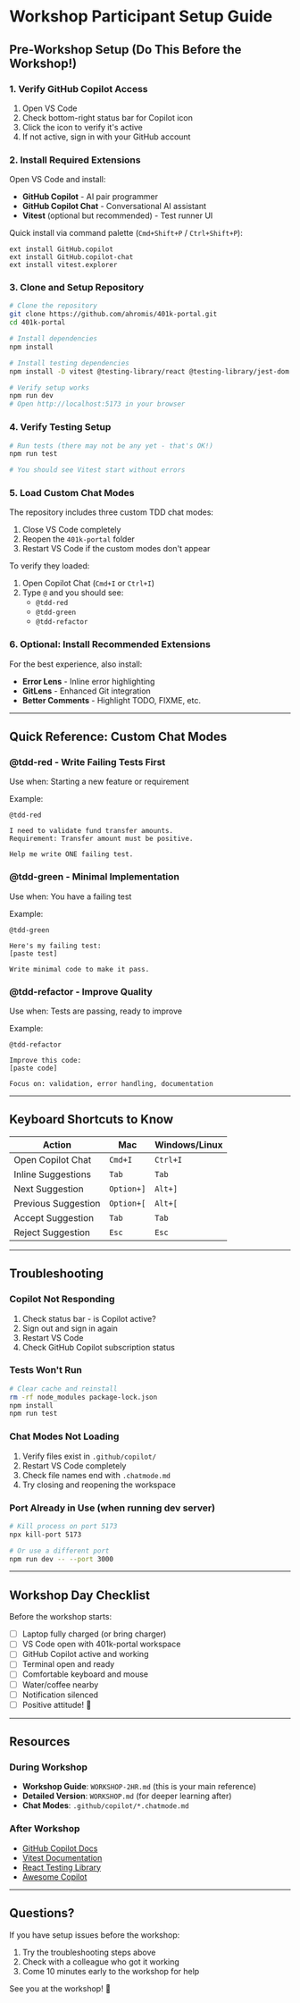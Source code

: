 # Workshop Participant Setup Guide

## Pre-Workshop Setup (Do This Before the Workshop!)

### 1. Verify GitHub Copilot Access

1. Open VS Code
2. Check bottom-right status bar for Copilot icon
3. Click the icon to verify it's active
4. If not active, sign in with your GitHub account

### 2. Install Required Extensions

Open VS Code and install:

- **GitHub Copilot** - AI pair programmer
- **GitHub Copilot Chat** - Conversational AI assistant
- **Vitest** (optional but recommended) - Test runner UI

Quick install via command palette (`Cmd+Shift+P` / `Ctrl+Shift+P`):
```
ext install GitHub.copilot
ext install GitHub.copilot-chat
ext install vitest.explorer
```

### 3. Clone and Setup Repository

```bash
# Clone the repository
git clone https://github.com/ahromis/401k-portal.git
cd 401k-portal

# Install dependencies
npm install

# Install testing dependencies
npm install -D vitest @testing-library/react @testing-library/jest-dom @testing-library/user-event jsdom happy-dom @vitest/ui

# Verify setup works
npm run dev
# Open http://localhost:5173 in your browser
```

### 4. Verify Testing Setup

```bash
# Run tests (there may not be any yet - that's OK!)
npm run test

# You should see Vitest start without errors
```

### 5. Load Custom Chat Modes

The repository includes three custom TDD chat modes:

1. Close VS Code completely
2. Reopen the `401k-portal` folder
3. Restart VS Code if the custom modes don't appear

To verify they loaded:
1. Open Copilot Chat (`Cmd+I` or `Ctrl+I`)
2. Type `@` and you should see:
   - `@tdd-red`
   - `@tdd-green`
   - `@tdd-refactor`

### 6. Optional: Install Recommended Extensions

For the best experience, also install:

- **Error Lens** - Inline error highlighting
- **GitLens** - Enhanced Git integration
- **Better Comments** - Highlight TODO, FIXME, etc.

---

## Quick Reference: Custom Chat Modes

### @tdd-red - Write Failing Tests First
Use when: Starting a new feature or requirement

Example:
```
@tdd-red

I need to validate fund transfer amounts.
Requirement: Transfer amount must be positive.

Help me write ONE failing test.
```

### @tdd-green - Minimal Implementation
Use when: You have a failing test

Example:
```
@tdd-green

Here's my failing test:
[paste test]

Write minimal code to make it pass.
```

### @tdd-refactor - Improve Quality
Use when: Tests are passing, ready to improve

Example:
```
@tdd-refactor

Improve this code:
[paste code]

Focus on: validation, error handling, documentation
```

---

## Keyboard Shortcuts to Know

| Action | Mac | Windows/Linux |
|--------|-----|---------------|
| Open Copilot Chat | `Cmd+I` | `Ctrl+I` |
| Inline Suggestions | `Tab` | `Tab` |
| Next Suggestion | `Option+]` | `Alt+]` |
| Previous Suggestion | `Option+[` | `Alt+[` |
| Accept Suggestion | `Tab` | `Tab` |
| Reject Suggestion | `Esc` | `Esc` |

---

## Troubleshooting

### Copilot Not Responding

1. Check status bar - is Copilot active?
2. Sign out and sign in again
3. Restart VS Code
4. Check GitHub Copilot subscription status

### Tests Won't Run

```bash
# Clear cache and reinstall
rm -rf node_modules package-lock.json
npm install
npm run test
```

### Chat Modes Not Loading

1. Verify files exist in `.github/copilot/`
2. Restart VS Code completely
3. Check file names end with `.chatmode.md`
4. Try closing and reopening the workspace

### Port Already in Use (when running dev server)

```bash
# Kill process on port 5173
npx kill-port 5173

# Or use a different port
npm run dev -- --port 3000
```

---

## Workshop Day Checklist

Before the workshop starts:

- [ ] Laptop fully charged (or bring charger)
- [ ] VS Code open with 401k-portal workspace
- [ ] GitHub Copilot active and working
- [ ] Terminal open and ready
- [ ] Comfortable keyboard and mouse
- [ ] Water/coffee nearby
- [ ] Notification silenced
- [ ] Positive attitude! 🚀

---

## Resources

### During Workshop
- **Workshop Guide**: `WORKSHOP-2HR.md` (this is your main reference)
- **Detailed Version**: `WORKSHOP.md` (for deeper learning after)
- **Chat Modes**: `.github/copilot/*.chatmode.md`

### After Workshop
- [GitHub Copilot Docs](https://docs.github.com/copilot)
- [Vitest Documentation](https://vitest.dev)
- [React Testing Library](https://testing-library.com/react)
- [Awesome Copilot](https://github.com/github/awesome-copilot)

---

## Questions?

If you have setup issues before the workshop:
1. Try the troubleshooting steps above
2. Check with a colleague who got it working
3. Come 10 minutes early to the workshop for help

See you at the workshop! 🎉
